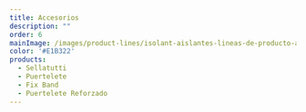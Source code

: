 ```yaml
---
title: Accesorios
description: ""
order: 6
mainImage: /images/product-lines/isolant-aislantes-lineas-de-producto-accesorios.jpg
color: '#E1B322'
products:
  - Sellatutti
  - Puertelete
  - Fix Band
  - Puertelete Reforzado
---
```

